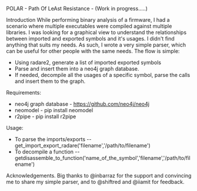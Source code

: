 POLAR - Path Of LeAst Resistance - (Work in progress.....)

Introduction
While performing binary analysis of a firmware, I had a scenario where multiple executables were compiled against multiple libraries.
I was looking for a graphical view to understand the relationships between imported and exported symbols and it's usages. 
I didn't find anything that suits my needs. As such, I wrote a very simple parser, which can be useful for other people with the same needs.
The flow is simple:
- Using radare2, generate a list of imported exported symbols
- Parse and insert them into a neo4j graph database.
- If needed, decompile all the usages of a specific symbol, parse the calls and insert them to the graph.


Requirements:
- neo4j graph database - https://github.com/neo4j/neo4j
- neomodel - pip install neomodel
- r2pipe - pip install r2pipe


Usage:
- To parse the imports/exports
-- get_import_export_radare('filename','/path/to/filename')
- To decompile a function
-- getdisassemble_to_function('name_of_the_symbol','filename','/path/to/filename')




Acknowledgements.
Big thanks to @inbarraz for the support and convincing me to share my simple parser, and to @shiftred and @iiamit for feedback.
